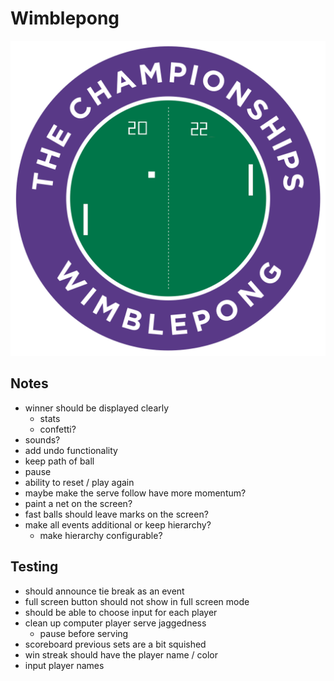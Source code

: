 # Wimblepong

![wimblepong](./public/wimblepong.png)

## Notes

- winner should be displayed clearly
  - stats
  - confetti?
- sounds?
- add undo functionality
- keep path of ball
- pause
- ability to reset / play again
- maybe make the serve follow have more momentum?
- paint a net on the screen?
- fast balls should leave marks on the screen?
- make all events additional or keep hierarchy?
  - make hierarchy configurable?

## Testing

- should announce tie break as an event
- full screen button should not show in full screen mode
- should be able to choose input for each player
- clean up computer player serve jaggedness
  - pause before serving
- scoreboard previous sets are a bit squished
- win streak should have the player name / color
- input player names